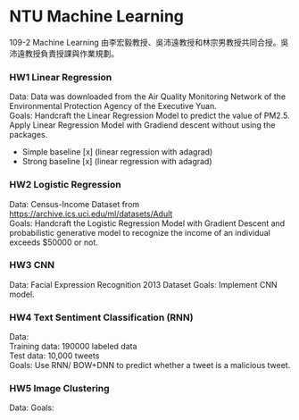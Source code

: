 # NTU Machine Learning  
109-2 Machine Learning 
由李宏毅教授、吳沛遠教授和林宗男教授共同合授。吳沛遠教授負責授課與作業規劃。
### HW1 Linear Regression
Data: Data was downloaded from the Air Quality Monitoring Network of the Environmental Protection Agency of the Executive Yuan.  
Goals: Handcraft the Linear Regression Model to predict the value of PM2.5.  
Apply Linear Regression Model with Gradiend descent without using the packages.   
- Simple baseline [x] (linear regression with adagrad) 
- Strong baseline [x] (linear regression with adagrad) 
### HW2 Logistic Regression
Data: Census-Income Dataset from https://archive.ics.uci.edu/ml/datasets/Adult  
Goals: Handcraft the Logistic Regression Model with Gradient Descent and probabilistic generative model to recognize the income of an individual exceeds $50000 or not.  
### HW3 CNN
Data: Facial Expression Recognition 2013 Dataset
Goals: Implement CNN model.
### HW4 Text Sentiment Classification (RNN)  
Data:  
Training data: 190000 labeled data  
Test data: 10,000 tweets  
Goals: Use RNN/ BOW+DNN to predict whether a tweet is a malicious tweet.  
### HW5 Image Clustering
Data:
Goals:
